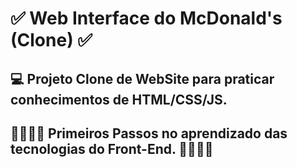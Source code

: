 # ✅ Web Interface do McDonald's (Clone) ✅

## 💻 Projeto Clone de WebSite para praticar conhecimentos de HTML/CSS/JS. 

## 🚶‍♂️🚶‍♂️ Primeiros Passos no aprendizado das tecnologias do Front-End. 🚶‍♂️🚶‍♂️
